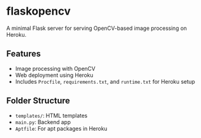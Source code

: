 # flaskopencv

A minimal Flask server for serving OpenCV-based image processing on Heroku.

## Features

- Image processing with OpenCV
- Web deployment using Heroku
- Includes `Procfile`, `requirements.txt`, and `runtime.txt` for Heroku setup

## Folder Structure

- `templates/`: HTML templates
- `main.py`: Backend app
- `Aptfile`: For apt packages in Heroku
